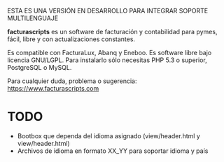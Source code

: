 ESTA ES UNA VERSIÓN EN DESARROLLO PARA INTEGRAR SOPORTE MULTILENGUAJE

__facturascripts__ es un software de facturación y contabilidad para pymes,
fácil, libre y con actualizaciones constantes.

Es compatible con FacturaLux, Abanq y Eneboo. Es software libre bajo licencia GNU/LGPL.
Para instalarlo sólo necesitas PHP 5.3 o superior, PostgreSQL o MySQL.

Para cualquier duda, problema o sugerencia:
https://www.facturascripts.com

TODO
=====
- Bootbox que dependa del idioma asignado (view/header.html y view/header.html)
- Archivos de idioma en formato XX_YY para soportar idioma y país


